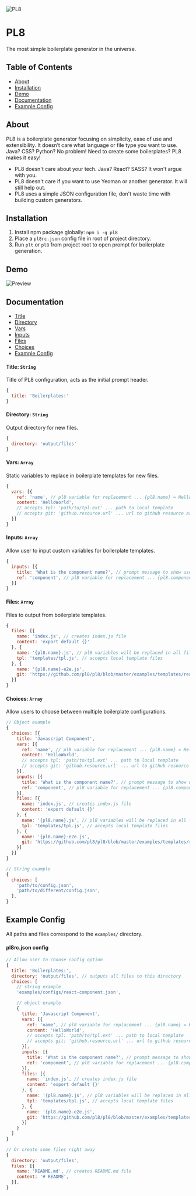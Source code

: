 ![PL8](http://i.imgur.com/TDfXqX0.png)
# PL8
The most simple boilerplate generator in the universe.


## Table of Contents
- [About](#about)
- [Installation](#installation)
- [Demo](#demo)
- [Documentation](#documentation)
- [Example Config](#example-config)


## About
PL8 is a boilerplate generator focusing on simplicity, ease of use and extensibility.
It doesn’t care what language or file type you want to use. Java? CSS? Python? No problem!
Need to create some boilerplates? PL8 makes it easy!

- PL8 doesn't care about your tech. Java? React? SASS? It won't argue with you.
- PL8 doesn't care if you want to use Yeoman or another generator. It will still help out.
- PL8 uses a simple JSON configuration file, don't waste time with building custom generators.


## Installation
1. Install npm package globally: `npm i -g pl8`
2. Place a `pl8rc.json` config file in root of project directory.
3. Run `plt` or `pl8` from project root to open prompt for boilerplate generation.


## Demo
![Preview](http://g.recordit.co/6QeNvdSQWo.gif)


## Documentation
- [Title](#title-string)
- [Directory](#directory-string)
- [Vars](#vars-array)
- [Inputs](#inputs-array)
- [Files](#files-array)
- [Choices](#choices-array)
- [Example Config](#example-config)

#### Title: `String`
Title of PL8 configuration, acts as the initial prompt header.

``` js
{
  title: 'Boilerplates:'
}
```

#### Directory: `String`
Output directory for new files.

``` js
{
  directory: 'output/files'
}
```

#### Vars: `Array`
Static variables to replace in boilerplate templates for new files.

``` js
{
  vars: [{
    ref: 'name', // pl8 variable for replacement ... {pl8.name} = HelloWorld
    content: 'HelloWorld',
    // accepts tpl: 'path/to/tpl.ext' ... path to local template
    // accepts git: 'github.resource.url' ... url to github resource as template
  }]
}
```

#### Inputs: `Array`
Allow user to input custom variables for boilerplate templates.

``` js
{
  inputs: [{
    title: 'What is the component name?', // prompt message to show user
    ref: 'component', // pl8 variable for replacement ... {pl8.component} = User input value
  }]
}
```

#### Files: `Array`
Files to output from boilerplate templates.

``` js
{
  files: [{
    name: 'index.js', // creates index.js file
    content: 'export default {}'
  }, {
    name: '{pl8.name}.js', // pl8 variables will be replaced in all file names and directory paths
    tpl: 'templates/tpl.js', // accepts local template files
  }, {
    name: '{pl8.name}-e2e.js',
    git: 'https://github.com/pl8/pl8/blob/master/examples/templates/react-e2e.js', // accepts github resource urls for templates
  }]
}
```

#### Choices: `Array`
Allow users to choose between multiple boilerplate configurations.

``` js
// Object example
{
  choices: [{
    title: 'Javascript Component',
    vars: [{
      ref: 'name', // pl8 variable for replacement ... {pl8.name} = HelloWorld
      content: 'HelloWorld',
      // accepts tpl: 'path/to/tpl.ext' ... path to local template
      // accepts git: 'github.resource.url' ... url to github resource as template
    }],
    inputs: [{
      title: 'What is the component name?', // prompt message to show user
      ref: 'component', // pl8 variable for replacement ... {pl8.component} = User input value
    }],
    files: [{
      name: 'index.js', // creates index.js file
      content: 'export default {}'
    }, {
      name: '{pl8.name}.js', // pl8 variables will be replaced in all file names and directory paths
      tpl: 'templates/tpl.js', // accepts local template files
    }, {
      name: '{pl8.name}-e2e.js',
      git: 'https://github.com/pl8/pl8/blob/master/examples/templates/react-e2e.js', // accepts github resource urls for templates
    }]
  }]
}
```

``` js
// String example
{
  choices: [
    'path/to/config.json',
    'path/to/different/config.json',
  ],
}
```


## Example Config
All paths and files correspond to the `examples/` directory.

#### pl8rc.json config
``` js
// Allow user to choose config option
{
  title: 'Boilerplates:',
  directory: 'output/files', // outputs all files to this directory
  choices: [
    // string example
    'examples/configs/react-component.json',

    // object example
    {
      title: 'Javascript Component',
      vars: [{
        ref: 'name', // pl8 variable for replacement ... {pl8.name} = HelloWorld
        content: 'HelloWorld',
        // accepts tpl: 'path/to/tpl.ext' ... path to local template
        // accepts git: 'github.resource.url' ... url to github resource as template
      }],
      inputs: [{
        title: 'What is the component name?', // prompt message to show user
        ref: 'component', // pl8 variable for replacement ... {pl8.component} = User input value
      }],
      files: [{
        name: 'index.js', // creates index.js file
        content: 'export default {}'
      }, {
        name: '{pl8.name}.js', // pl8 variables will be replaced in all file names and directory paths
        tpl: 'templates/tpl.js', // accepts local template files
      }, {
        name: '{pl8.name}-e2e.js',
        git: 'https://github.com/pl8/pl8/blob/master/examples/templates/react-e2e.js', // accepts github resource urls for templates
      }]
    }
  ]
}
```

``` js
// Or create some files right away
{
  directory: 'output/files',
  files: [{
    name: 'README.md', // creates README.md file
    content: '# README',
  }],
}
```
